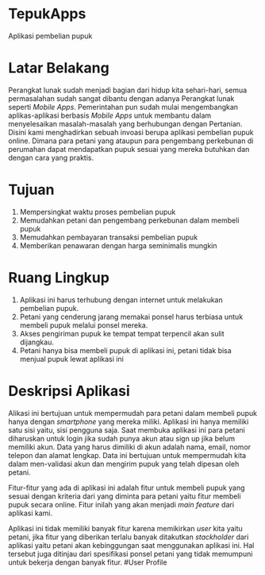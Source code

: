 # TepukApps
Aplikasi pembelian pupuk
# Latar Belakang
Perangkat lunak sudah menjadi bagian dari hidup kita sehari-hari, semua permasalahan sudah sangat dibantu dengan adanya Perangkat lunak seperti *Mobile Apps*. Pemerintahan pun sudah mulai mengembangkan aplikas-aplikasi berbasis *Mobile Apps* untuk membantu dalam menyelesaikan masalah-masalah yang berhubungan dengan Pertanian. Disini kami menghadirkan sebuah invoasi berupa aplikasi pembelian pupuk online. Dimana para petani yang ataupun para pengembang perkebunan di perumahan dapat mendapatkan pupuk sesuai yang mereka butuhkan dan dengan cara yang praktis.
# Tujuan
1. Mempersingkat waktu proses pembelian pupuk
2. Memudahkan petani dan pengembang perkebunan dalam membeli pupuk
3. Memudahkan pembayaran transaksi pembelian pupuk
4. Memberikan penawaran dengan harga seminimalis mungkin
# Ruang Lingkup
1. Aplikasi ini harus terhubung dengan internet untuk melakukan pembelian pupuk.
2. Petani yang cenderung jarang memakai ponsel harus terbiasa untuk membeli pupuk
melalui ponsel mereka.
3. Akses pengiriman pupuk ke tempat tempat terpencil akan sulit dijangkau.
4. Petani hanya bisa membeli pupuk di aplikasi ini, petani tidak bisa menjual pupuk lewat
aplikasi ini
# Deskripsi Aplikasi
Alikasi ini bertujuan untuk mempermudah para petani dalam membeli pupuk hanya
dengan *smartphone* yang mereka miliki. Aplikasi ini hanya memiliki satu sisi yaitu, sisi
pengguna saja. Saat membuka aplikasi ini para petani diharuskan untuk login jika sudah punya
akun atau sign up jika belum memiliki akun. Data yang harus dimiliki di akun adalah nama,
email, nomor telepon dan alamat lengkap. Data ini bertujuan untuk mempermudah kita dalam
men-validasi akun dan mengirim pupuk yang telah dipesan oleh petani.

Fitur-fitur yang ada di aplikasi ini adalah fitur untuk membeli pupuk yang sesuai dengan
kriteria dari yang diminta para petani yaitu fitur membeli pupuk secara online. Fitur inilah yang akan menjadi 
*main feature* dari aplikasi kami.

Aplikasi ini tidak memiliki banyak fitur karena memikirkan *user* kita yaitu petani, jika fitur yang diberikan terlalu banyak ditakutkan *stackholder* dari aplikasi yaitu petani akan kebinggungan saat menggunakan aplikasi ini. Hal tersebut juga ditinjau dari spesifikasi ponsel petani yang tidak memumpuni untuk bekerja dengan banyak fitur.
#User Profile
